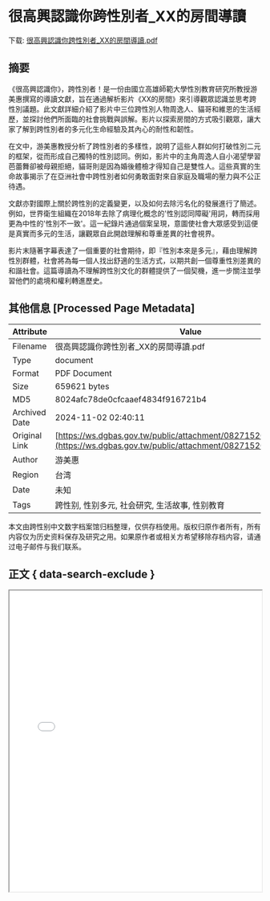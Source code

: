 # 很高興認識你跨性別者_XX的房間導讀

<!-- tcd_download_link -->
下载: <a href="../很高興認識你跨性別者_XX的房間導讀.pdf" download>很高興認識你跨性別者_XX的房間導讀.pdf</a>
<!-- tcd_download_link_end -->

## 摘要

<!-- tcd_abstract -->
《很高興認識你》，跨性別者！是一份由國立高雄師範大學性別教育研究所教授游美惠撰寫的導讀文獻，旨在通過解析影片《XX的房間》來引導觀眾認識並思考跨性別議題。此文獻詳細介紹了影片中三位跨性別人物周逸人、貓哥和維恩的生活經歷，並探討他們所面臨的社會挑戰與誤解。影片以探索房間的方式吸引觀眾，讓大家了解到跨性別者的多元化生命經驗及其內心的耐性和韌性。

在文中，游美惠教授分析了跨性別者的多樣性，說明了這些人群如何打破性別二元的框架，從而形成自己獨特的性別認同。例如，影片中的主角周逸人自小渴望學習芭蕾舞卻被母親拒絕，貓哥則是因為婚後體檢才得知自己是雙性人。這些真實的生命故事揭示了在亞洲社會中跨性別者如何勇敢面對來自家庭及職場的壓力與不公正待遇。

文獻亦對國際上關於跨性別的定義變更，以及如何去除污名化的發展進行了簡述。例如，世界衛生組織在2018年去除了病理化概念的'性別認同障礙'用詞，轉而採用更為中性的'性別不一致'。這一紀錄片通過個案呈現，意圖使社會大眾感受到這便是真實而多元的生活，讓觀眾自此開啟理解和尊重差異的社會視界。

影片末隨著字幕表達了一個重要的社會期待，即『性別本來是多元』，藉由理解跨性別群體，社會將為每一個人找出舒適的生活方式，以期共創一個尊重性別差異的和諧社會。這篇導讀為不理解跨性別文化的群體提供了一個契機，進一步關注並學習他們的處境和權利轉進歷史。

<!-- tcd_abstract_end -->

## 其他信息 [Processed Page Metadata]

| Attribute       | Value                                  |
|-----------------|----------------------------------------|
| Filename        | 很高興認識你跨性別者_XX的房間導讀.pdf                             |
| Type            | document                                 |
| Format          | PDF Document                               |
| Size            | 659621 bytes                           |
| MD5             | 8024afc78de0cfcaaef4834f916721b4                                  |
| Archived Date   | 2024-11-02 02:40:11                             |
| Original Link   | [https://ws.dgbas.gov.tw/public/attachment/0827152049l3e53fl6.pdf](https://ws.dgbas.gov.tw/public/attachment/0827152049l3e53fl6.pdf)                         |
| Author          | 游美惠                               |
| Region          | 台湾                               |
| Date            | 未知                                 |
| Tags            | 跨性别, 性别多元, 社会研究, 生活故事, 性别教育                                 |

本文由跨性别中文数字档案馆归档整理，仅供存档使用。版权归原作者所有，所有内容仅为历史资料保存及研究之用。如果原作者或相关方希望移除存档内容，请通过电子邮件与我们联系。

## 正文 { data-search-exclude }

<!-- tcd_main_text -->
<iframe src="../很高興認識你跨性別者_XX的房間導讀.pdf" width="100%" height="600px">
    <p>无法显示PDF，请下载查看。</p>
</iframe>
<!-- tcd_main_text_end -->

